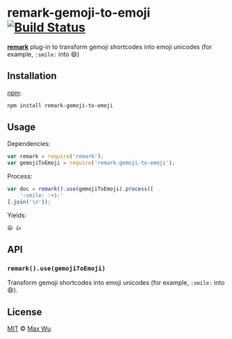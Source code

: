# remark-gemoji-to-emoji [![Build Status][travis-badge]][travis]

[**remark**][remark] plug-in to transform gemoji shortcodes into emoji unicodes (for example, `:smile:` into 😄)

## Installation

[npm][npm-install]:

```bash
npm install remark-gemoji-to-emoji
```

## Usage

Dependencies:

```javascript
var remark = require('remark');
var gemojiToEmoji = require('remark-gemoji-to-emoji');
```

Process:

```javascript
var doc = remark().use(gemojiToEmoji).process([
    ':smile: :+1:'
].join('\n'));
```

Yields:

```markdown
😄 👍
```

## API

### `remark().use(gemojiToEmoji)`

Transform gemoji shortcodes into emoji unicodes (for example, `:smile:` into 😄).

## License

[MIT][license] © [Max Wu][author]

<!-- Definitions -->

[travis-badge]: https://img.shields.io/travis/jackycute/remark-gemoji-to-emoji.svg

[travis]: https://travis-ci.org/jackycute/remark-gemoji-to-emoji

[npm-install]: https://docs.npmjs.com/cli/install

[license]: LICENSE

[author]: https://github.com/jackycute

[remark]: https://github.com/wooorm/remark
